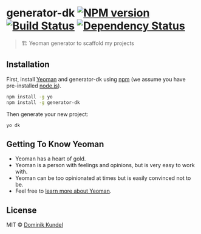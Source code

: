 # generator-dk [![NPM version][npm-image]][npm-url] [![Build Status][travis-image]][travis-url] [![Dependency Status][daviddm-image]][daviddm-url]
> 🏗 Yeoman generator to scaffold my projects

## Installation

First, install [Yeoman](http://yeoman.io) and generator-dk using [npm](https://www.npmjs.com/) (we assume you have pre-installed [node.js](https://nodejs.org/)).

```bash
npm install -g yo
npm install -g generator-dk
```

Then generate your new project:

```bash
yo dk
```

## Getting To Know Yeoman

 * Yeoman has a heart of gold.
 * Yeoman is a person with feelings and opinions, but is very easy to work with.
 * Yeoman can be too opinionated at times but is easily convinced not to be.
 * Feel free to [learn more about Yeoman](http://yeoman.io/).

## License

MIT © [Dominik Kundel](https://dkundel.com)


[npm-image]: https://badge.fury.io/js/generator-dk.svg
[npm-url]: https://npmjs.org/package/generator-dk
[travis-image]: https://travis-ci.org/dkundel/generator-dk.svg?branch=master
[travis-url]: https://travis-ci.org/dkundel/generator-dk
[daviddm-image]: https://david-dm.org/dkundel/generator-dk.svg?theme=shields.io
[daviddm-url]: https://david-dm.org/dkundel/generator-dk
